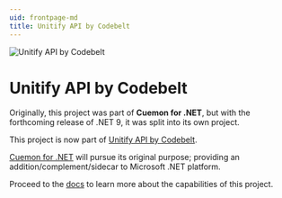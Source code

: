 ```yaml
---
uid: frontpage-md
title: Unitify API by Codebelt
---
```

![Unitify API by Codebelt](/images/128x128.png)

# Unitify API by Codebelt

Originally, this project was part of **Cuemon for .NET**, but with the forthcoming release of .NET 9, it was split into its own project.

This project is now part of [Unitify API by Codebelt](https://github.com/codebeltnet/unitify).

[Cuemon for .NET](https://www.cuemon.net/) will pursue its original purpose; providing an addition/complement/sidecar to Microsoft .NET platform.

Proceed to the [docs](/api/Codebelt.Unitify.html) to learn more about the capabilities of this project.
